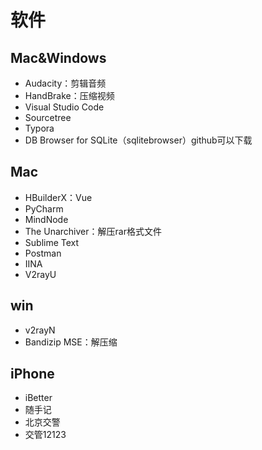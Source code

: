 # 软件

## Mac&Windows

- Audacity：剪辑音频
- HandBrake：压缩视频
- Visual Studio Code
- Sourcetree
- Typora
- DB Browser for SQLite（sqlitebrowser）github可以下载

## Mac

- HBuilderX：Vue
- PyCharm
- MindNode
- The Unarchiver：解压rar格式文件
- Sublime Text
- Postman
- IINA
- V2rayU

## win

- v2rayN
- Bandizip MSE：解压缩

## iPhone
- iBetter
- 随手记
- 北京交警
- 交管12123